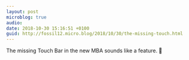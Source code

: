 ```yaml
---
layout: post
microblog: true
audio: 
date: 2018-10-30 15:16:51 +0100
guid: http://fossil12.micro.blog/2018/10/30/the-missing-touch.html
---
```

The missing Touch Bar in the new MBA sounds like a feature. 🎉
